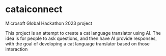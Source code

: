 # cataiconnect
Microsoft Global Hackathon 2023 project

This project is an attempt to create a cat language translator using AI. The idea is for people to ask questions, and then have AI provide responses, with the goal of developing a cat language translator based on those interaction
